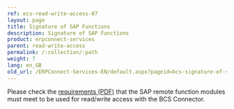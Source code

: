 ```yaml
---
ref: ecs-read-write-access-07
layout: page
title: Signature of SAP Functions
description: Signature of SAP Functions
product: erpconnect-services
parent: read-write-access
permalink: /:collection/:path
weight: 7
lang: en_GB
old_url: /ERPConnect-Services-EN/default.aspx?pageid=bcs-signature-of-sap-functions
---
```


Please check the [requirements (PDF)](https://files.theobald-software.com/download/ERPConnectServices/SAP%20Function%20Signatures%20for%20ECS%20BCS%20Connector.pdf) that the SAP remote function modules must meet to be used for read/write access with the BCS Connector.